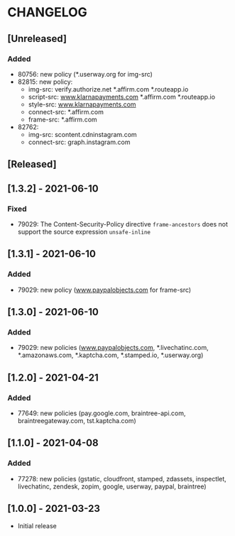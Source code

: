 # CHANGELOG

## [Unreleased]
### Added
- 80756: new policy (*.userway.org for img-src)
- 82815: new policy:
    - img-src: verify.authorize.net *.affirm.com *.routeapp.io
    - script-src: www.klarnapayments.com *.affirm.com *.routeapp.io
    - style-src: www.klarnapayments.com
    - connect-src: *.affirm.com
    - frame-src: *.affirm.com
- 82762:
    - img-src: scontent.cdninstagram.com
    - connect-src: graph.instagram.com

## [Released]

## [1.3.2] - 2021-06-10
### Fixed
- 79029: The Content-Security-Policy directive `frame-ancestors` does not support the source expression `unsafe-inline`
## [1.3.1] - 2021-06-10
### Added
- 79029: new policy (www.paypalobjects.com for frame-src)
## [1.3.0] - 2021-06-10
### Added
- 79029: new policies (www.paypalobjects.com, *.livechatinc.com, *.amazonaws.com, *.kaptcha.com, *.stamped.io, *.userway.org)
## [1.2.0] - 2021-04-21
### Added
- 77649: new policies (pay.google.com, braintree-api.com, braintreegateway.com, tst.kaptcha.com)

## [1.1.0] - 2021-04-08
### Added
- 77278: new policies (gstatic, cloudfront, stamped, zdassets, inspectlet, livechatinc, zendesk, zopim, google, userway, paypal, braintree)

## [1.0.0] - 2021-03-23
- Initial release
